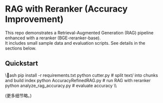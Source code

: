 ﻿# RAG with Reranker (Accuracy Improvement)

This repo demonstrates a Retrieval-Augmented Generation (RAG) pipeline enhanced with a reranker (BGE-reranker-base).  
It includes small sample data and evaluation scripts. See details in the sections below.

## Quickstart
\\\ash
pip install -r requirements.txt
python cutter.py                 # split text/ into chunks and build index
python AccuracyRefinedRAG.py     # run RAG with reranker
python analyze_rag_accuracy.py   # evaluate accuracy
\\\

(更多细节略。)
